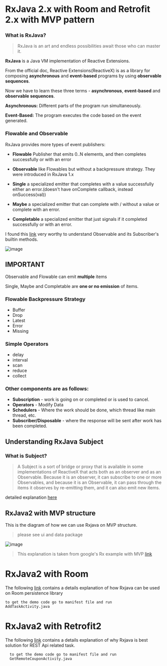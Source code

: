 # RxJava 2.x with Room and Retrofit 2.x with MVP pattern

### What is RxJava?
 > RxJava is an art and endless possibilities await those who can master it.
 
 **RxJava** is a Java VM implementation of Reactive Extensions.
 
 From the official doc, Reactive Extensions(ReactiveX) is as a library for composing **asynchronous** and **event-based** programs by using **observable sequences**.
 
 Now we have to learn these three terms - **asynchronous**, **event-based** and **observable sequences**.
 
 **Asynchronous:** Different parts of the program run simultaneously.
 
 **Event-Based:** The program executes the code based on the event generated.
 
 
 ### Flowable and Observable
 
 RxJava provides more types of event publishers:
 
 - **Flowable** Publisher that emits 0..N elements, and then completes successfully or with an error
 
 - **Observable** like Flowables but without a backpressure strategy. They were introduced in RxJava 1.x
 
 - **Single** a specialized emitter that completes with a value successfully either an error.(doesn't have onComplete callback, instead onSuccess(val))
 
 - **Maybe** a specialized emitter that can complete with / without a value or complete with an error.
 
 - **Completable** a specialized emitter that just signals if it completed successfully or with an error.
 
 I found this [link](https://tomstechnicalblog.blogspot.com/2015_10_01_archive.html) very worthy to understand Observable and its Subscriber's builtin methods.
 
 ![image](https://github.com/anjandebnath/RxJavaTutorial/blob/master/images/animation_1.gif)
 
 
 ## IMPORTANT
 Observable and Flowable can emit **multiple** items
 
 Single, Maybe and Completable are **one or no emission** of items.
 
 ### Flowable Backpressure Strategy
 -  Buffer
 -  Drop
 -  Latest
 -  Error
 -  Missing
 
 ### Simple Operators
 - delay
 - interval
 - scan
 - reduce
 - collect
 
 ### Other components are as follows:
 
 - **Subscription** - work is going on or completed or is used to cancel.
 - **Operators** - Modify Data
 - **Schedulers** - Where the work should be done, which thread like main thread, etc.
 - **Subscriber/Disposable** - where the response will be sent after work has been completed.
 
 ## Understanding RxJava Subject
 
 ### What is Subject?
  > A Subject is a sort of bridge or proxy that is available in some implementations of ReactiveX that acts both as an observer and as an Observable. Because it is an observer, it can subscribe to one or more Observables, and because it is an Observable, it can pass through the items it observes by re-emitting them, and it can also emit new items.
  
  detailed explanation [here](https://mindorks.com/course/learn-rxjava/chapter/id/4/page/id/15)
  
 ## RxJava2 with MVP structure
 
  This is the  diagram of how we can use Rxjava on MVP structure.
  > please see ui and data package 
  
  ![image](https://github.com/anjandebnath/RxJavaTutorial/blob/master/RxApi.PNG) 
  
  >This explanation is taken from google's Rx example with MVP [link](https://github.com/googlesamples/android-architecture/tree/todo-mvp-rxjava/)
  
  # RxJava2 with Room
  
  The following [link](http://www.zoftino.com/android-persistency-room-rxjava) contains a details explanation of how Rxjava can be used on Room persistence library 
    
    to get the demo code go to manifest file and run 
    AddTaskActivity.java
                
    
    
  
  # RxJava2 with Retrofit2
  
  The following [link](http://www.zoftino.com/retrofit-rxjava-android-example) contains a details explanation of why Rxjava is best solution for REST Api related task.
  
      to get the demo code go to manifest file and run 
      GetRemoteCouponActivity.java
  
  